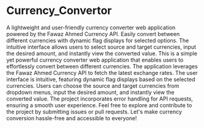 # Currency_Convertor
A lightweight and user-friendly currency converter web application powered by the Fawaz Ahmed Currency API. Easily convert between different currencies with dynamic flag displays for selected options. The intuitive interface allows users to select source and target currencies, input the desired amount, and instantly view the converted value. 
This is a simple yet powerful currency converter web application that enables users to effortlessly convert between different currencies. The application leverages the Fawaz Ahmed Currency API to fetch the latest exchange rates. The user interface is intuitive, featuring dynamic flag displays based on the selected currencies. Users can choose the source and target currencies from dropdown menus, input the desired amount, and instantly view the converted value. The project incorporates error handling for API requests, ensuring a smooth user experience. Feel free to explore and contribute to the project by submitting issues or pull requests. Let's make currency conversion hassle-free and accessible to everyone!
